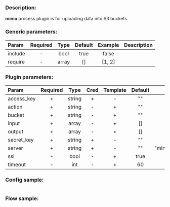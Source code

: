 ### Description:

**minio** process plugin is for uploading data into S3 buckets.


### Generic parameters:

| Param   | Required | Type  | Default | Example | Description |
|:--------|:--------:|:-----:|:-------:|:-------:|:------------|
| include |    -     | bool  |  true   |  false  |             |
| require |    -     | array |   []    | [1, 2]  |             |


### Plugin parameters:

| Param      | Required |  Type  | Cred | Template | Default |       Example       | Description |
|:-----------|:--------:|:------:|:----:|:--------:|:-------:|:-------------------:|:------------|
| access_key |    +     | string |  +   |    -     |   ""    |         ""          |             |
| action     |    +     | string |  -   |    +     |   ""    |        "put"        |             |
| bucket     |    +     | string |  -   |    +     |   ""    |       "news"        |             |
| input      |    +     | array  |  -   |    +     |   []    |         []          |             |
| output     |    +     | array  |  -   |    +     |   []    |         []          |             |
| secret_key |    +     | string |  +   |    -     |   ""    |         ""          |             |
| server     |    +     | string |  +   |    -     |   ""    | "minio.example.com" |             |
| ssl        |    -     |  bool  |  -   |    +     |  true   |        false        |             |
| timeout    |    -     |  int   |  -   |    +     |   60    |         300         |             |


### Config sample:

```toml

```

### Flow sample:

```yaml
```